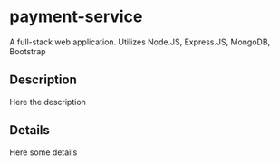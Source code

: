 # payment-service

A full-stack web application. Utilizes Node.JS, Express.JS, MongoDB, Bootstrap

## Description

Here the description

## Details

Here some details
